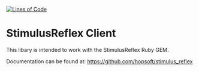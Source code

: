 [![Lines of Code](http://img.shields.io/badge/lines_of_code-35-brightgreen.svg?style=flat)](http://blog.codinghorror.com/the-best-code-is-no-code-at-all/)

# StimulusReflex Client

This libary is intended to work with the StimulusReflex Ruby GEM.

Documentation can be found at: https://github.com/hopsoft/stimulus_reflex

